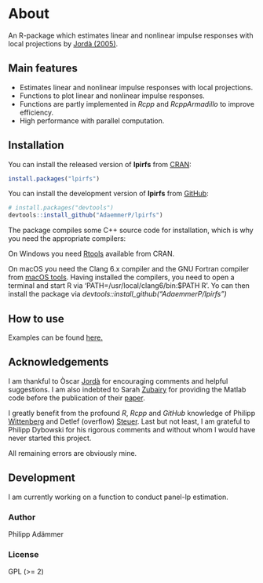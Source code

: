 
<!-- README.md is generated from README.Rmd. Please edit that file -->

<!--# lpirfs [![CRAN Version](https://www.r-pkg.org/badges/version/lpirfs)](https://CRAN.R-project.org/package=lpirfs) -->

<!--[![Build Status](https://travis-ci.com/AdaemmerP/lpirfs.svg)](https://travis-ci.com/AdaemmerP/lpirfs) -->

<!--[![Downloads](https://cranlogs.r-pkg.org/badges/lpirfs)](https://CRAN.R-project.org/package=lpirfs) -->

<!--[![Total Downloads](https://cranlogs.r-pkg.org/badges/grand-total/lpirfs?color=orange)](https://CRAN.R-project.org/package=lpirfs) -->

<!--[![Coverage Status](https://codecov.io/gh/adaemmerp/lpirfs/graph/badge.svg)](https://codecov.io/github/adaemmerp/lpirfs?branch=master) -->

# About

An R-package which estimates linear and nonlinear impulse responses with
local projections by [Jordà
(2005)](https://www.aeaweb.org/articles?id=10.1257/0002828053828518).

## Main features

  - Estimates linear and nonlinear impulse responses with local
    projections.
  - Functions to plot linear and nonlinear impulse responses.
  - Functions are partly implemented in *Rcpp* and *RcppArmadillo* to
    improve efficiency.
  - High performance with parallel computation.

## Installation

You can install the released version of **lpirfs** from
[CRAN](https://CRAN.R-project.org):

``` r
install.packages("lpirfs")
```

You can install the development version of **lpirfs** from
[GitHub](https://github.com/):

``` r
# install.packages("devtools")
devtools::install_github("AdaemmerP/lpirfs")
```

The package compiles some C++ source code for installation, which is why
you need the appropriate compilers:

On Windows you need
[Rtools](https://cran.r-project.org/bin/windows/Rtools/) available from
CRAN.

On macOS you need the Clang 6.x compiler and the GNU Fortran compiler
from [macOS tools](https://cran.r-project.org/bin/macosx/tools/). Having
installed the compilers, you need to open a terminal and start R via
‘PATH=/usr/local/clang6/bin:$PATH R’. Yo can then install the package
via *devtools::install\_github(“AdaemmerP/lpirfs”)*

## How to use

Examples can be found
[here.](https://adaemmerp.github.io/lpirfs/README_docs.html)

## Acknowledgements

I am thankful to Òscar
[Jordà](https://sites.google.com/site/oscarjorda/) for encouraging
comments and helpful suggestions. I am also indebted to Sarah
[Zubairy](https://sites.google.com/site/sarahzubairy/) for providing the
Matlab code before the publication of their
[paper](https://www.journals.uchicago.edu/doi/10.1086/696277).

I greatly benefit from the profound *R*, *Rcpp* and *GitHub* knowledge
of Philipp [Wittenberg](https://github.com/wittenberg) and Detlef
(overflow) [Steuer](https://github.com/dsteuer). Last but not least, I
am grateful to Philipp Dybowski for his rigorous comments and without
whom I would have never started this project.

All remaining errors are obviously mine.

## Development

I am currently working on a function to conduct panel-lp estimation.

### Author

Philipp Adämmer

### License

GPL (\>= 2)
